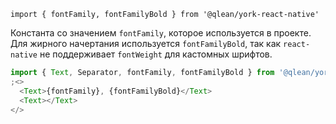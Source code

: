 `import { fontFamily, fontFamilyBold } from '@qlean/york-react-native'`

Константа со значением `fontFamily`, которое используется в проекте. Для жирного начертания используется `fontFamilyBold`, так как `react-native` не поддерживает `fontWeight` для кастомных шрифтов.

```js
import { Text, Separator, fontFamily, fontFamilyBold } from '@qlean/york-react-native'
;<>
  <Text>{fontFamily}, {fontFamilyBold}</Text>
  <Text></Text>
</>
```
